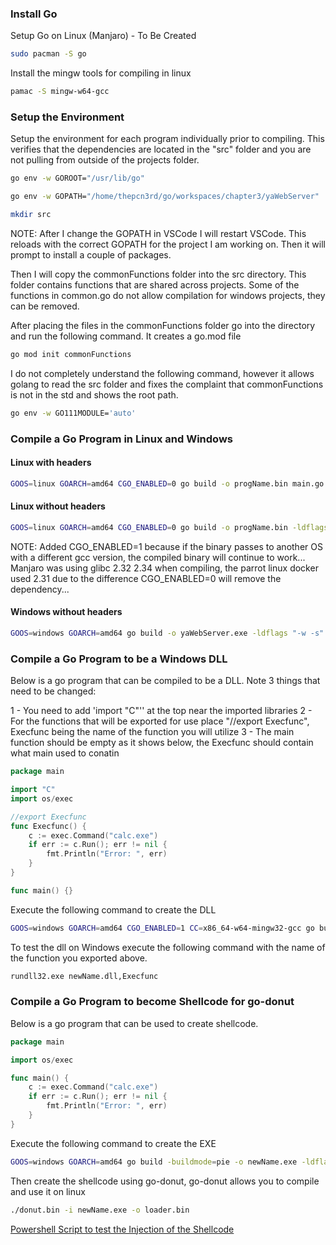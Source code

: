 ### Install Go

Setup Go on Linux (Manjaro) - To Be Created
```bash
sudo pacman -S go
```

Install the mingw tools for compiling in linux
```bash
pamac -S mingw-w64-gcc
```


### Setup the Environment 
Setup the environment for each program individually prior to compiling.  This verifies that the dependencies are located in the "src" folder and you are not pulling from outside of the projects folder.

```bash
go env -w GOROOT="/usr/lib/go"

go env -w GOPATH="/home/thepcn3rd/go/workspaces/chapter3/yaWebServer"

mkdir src  
```

NOTE: After I change the GOPATH in VSCode I will restart VSCode.  This reloads with the correct GOPATH for the project I am working on.  Then it will prompt to install a couple of packages.

Then I will copy the commonFunctions folder into the src directory.  This folder contains functions that are shared across projects.  Some of the functions in common.go do not allow compilation for windows projects, they can be removed.

After placing the files in the commonFunctions folder go into the directory and run the following command.  It creates a go.mod file
```bash
go mod init commonFunctions
```

I do not completely understand the following command, however it allows golang to read the src folder and fixes the complaint that commonFunctions is not in the std and shows the root path.
```bash
go env -w GO111MODULE='auto'
```

### Compile a Go Program in Linux and Windows

#### Linux with headers
```bash
GOOS=linux GOARCH=amd64 CGO_ENABLED=0 go build -o progName.bin main.go
```

#### Linux without headers
```bash
GOOS=linux GOARCH=amd64 CGO_ENABLED=0 go build -o progName.bin -ldflags "-w -s" main.go
```

NOTE: Added CGO_ENABLED=1 because if the binary passes to another OS with a different gcc version, the compiled binary will continue to work...  Manjaro was using glibc 2.32 2.34 when compiling, the parrot linux docker used 2.31 due to the difference CGO_ENABLED=0 will remove the dependency...

#### Windows without headers
```bash
GOOS=windows GOARCH=amd64 go build -o yaWebServer.exe -ldflags "-w -s" main.go
```

### Compile a Go Program to be a Windows DLL
Below is a go program that can be compiled to be a DLL.  Note 3 things that need to be changed:

1 - You need to add 'import "C"'' at the top near the imported libraries
2 - For the functions that will be exported for use place "//export Execfunc", Execfunc being the name of the function you will utilize
3 - The main function should be empty as it shows below, the Execfunc should contain what main used to conatin

```go
package main

import "C"
import os/exec

//export Execfunc
func Execfunc() {
	c := exec.Command("calc.exe")
	if err := c.Run(); err != nil {
		fmt.Println("Error: ", err)
	}
}

func main() {}
```

Execute the following command to create the DLL
```bash
GOOS=windows GOARCH=amd64 CGO_ENABLED=1 CC=x86_64-w64-mingw32-gcc go build -buildmode=c-shared -ldflags="-w -s -H=windowsgui" -o newName.dll
```

To test the dll on Windows execute the following command with the name of the function you exported above.

```cmd
rundll32.exe newName.dll,Execfunc
```


### Compile a Go Program to become Shellcode for go-donut
Below is a go program that can be used to create shellcode.  

```go
package main

import os/exec

func main() {
	c := exec.Command("calc.exe")
	if err := c.Run(); err != nil {
		fmt.Println("Error: ", err)
	}
}
```

Execute the following command to create the EXE
```bash
GOOS=windows GOARCH=amd64 go build -buildmode=pie -o newName.exe -ldflags "-w -s" main.go
```

Then create the shellcode using go-donut, go-donut allows you to compile and use it on linux

```cmd
./donut.bin -i newName.exe -o loader.bin
```

[Powershell Script to test the Injection of the Shellcode](https://github.com/thepcn3rd/goAdventures/blob/main/projects/fakeDataGenerator/memoryInject.ps1)




